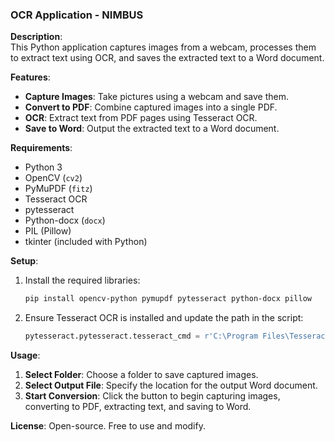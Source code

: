### OCR Application - NIMBUS

**Description**:  
This Python application captures images from a webcam, processes them to extract text using OCR, and saves the extracted text to a Word document.

**Features**:
- **Capture Images**: Take pictures using a webcam and save them.
- **Convert to PDF**: Combine captured images into a single PDF.
- **OCR**: Extract text from PDF pages using Tesseract OCR.
- **Save to Word**: Output the extracted text to a Word document.

**Requirements**:
- Python 3
- OpenCV (`cv2`)
- PyMuPDF (`fitz`)
- Tesseract OCR
- pytesseract
- Python-docx (`docx`)
- PIL (Pillow)
- tkinter (included with Python)

**Setup**:
1. Install the required libraries:
   ```bash
   pip install opencv-python pymupdf pytesseract python-docx pillow
   ```

2. Ensure Tesseract OCR is installed and update the path in the script:
   ```python
   pytesseract.pytesseract.tesseract_cmd = r'C:\Program Files\Tesseract-OCR\tesseract.exe'
   ```

**Usage**:
1. **Select Folder**: Choose a folder to save captured images.
2. **Select Output File**: Specify the location for the output Word document.
3. **Start Conversion**: Click the button to begin capturing images, converting to PDF, extracting text, and saving to Word.

**License**: Open-source. Free to use and modify.
